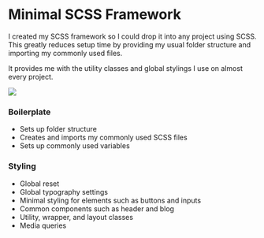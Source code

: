 # Minimal SCSS Framework
I created my SCSS framework so I could drop it into any project using SCSS. This greatly reduces setup time by providing my usual folder structure and importing my commonly used files. 

It provides me with the utility classes and global stylings I use on almost every project.

![](https://github.com/stormcloud266/scss-framework/image.png)

### Boilerplate
* Sets up folder structure
* Creates and imports my commonly used SCSS files
* Sets up commonly used variables

### Styling
* Global reset
* Global typography settings
* Minimal styling for elements such as buttons and inputs
* Common components such as header and blog
* Utility, wrapper, and layout classes
* Media queries